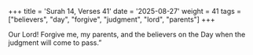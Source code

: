 +++
title = 'Surah 14, Verses 41'
date = '2025-08-27'
weight = 41
tags = ["believers", "day", "forgive", "judgment", "lord", "parents"]
+++

Our Lord! Forgive me, my parents, and the believers on the Day when the judgment will come to pass.”